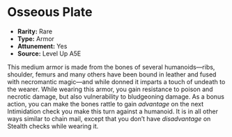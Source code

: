 
# Osseous Plate

* **Rarity:** Rare
* **Type:** Armor
* **Attunement:** Yes
* **Source:** Level Up A5E


This medium armor is made from the bones of several humanoids—ribs, shoulder, femurs and many others have been bound in leather and fused with necromantic magic—and while donned it imparts a touch of undeath to the wearer. While wearing this armor, you gain resistance to poison and necrotic damage, but also vulnerability to bludgeoning damage. As a bonus action, you can make the bones rattle to gain _advantage_  on the next Intimidation check you make this turn against a humanoid. It is in all other ways similar to chain mail, except that you don’t have _disadvantage_  on Stealth checks while wearing it.
